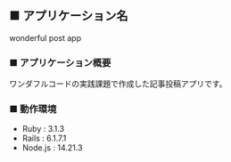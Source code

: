 ## ■ アプリケーション名
wonderful post app



### ■ アプリケーション概要
ワンダフルコードの実践課題で作成した記事投稿アプリです。



### ■ 動作環境

* Ruby : 3.1.3
* Rails : 6.1.7.1
* Node.js : 14.21.3
